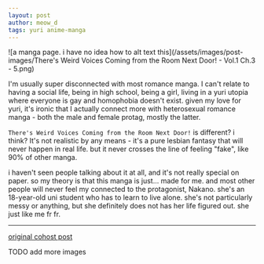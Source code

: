 ```yaml
---
layout: post
author: meow_d
tags: yuri anime-manga
---
```


![a manga page. i have no idea how to alt text this](/assets/images/post-images/There's Weird Voices Coming from the Room Next Door! - Vol.1 Ch.3 - 5.png)

I'm usually super disconnected with most romance manga. I can't relate to having a social life, being in high school, being a girl, living in a yuri utopia where everyone is gay and homophobia doesn't exist. given my love for yuri, it's ironic that I actually connect more with heterosexual romance manga - both the male and female protag, mostly the latter.

`There's Weird Voices Coming from the Room Next Door!` is different? i think? It's not realistic by any means - it's a pure lesbian fantasy that will never happen in real life. but it never crosses the line of feeling "fake", like 90% of other manga.

i haven't seen people talking about it at all, and it's not really special on paper. so my theory is that this manga is just... made for me. and most other people will never feel my connected to the protagonist, Nakano. she's an 18-year-old uni student who has to learn to live alone. she's not particularly messy or anything, but she definitely does not has her life figured out. she just like me fr fr.

---

[original cohost post](https://cohost.org/meow-d/post/4267008-there-s-weird-voice)

TODO add more images
